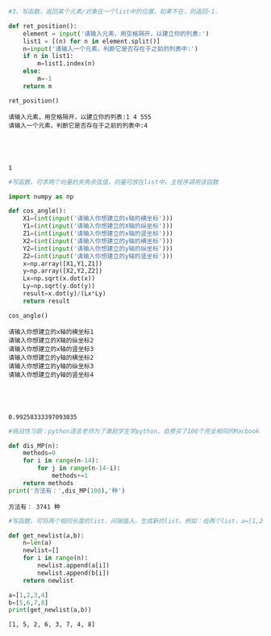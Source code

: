 

```python
#3，写函数，返回某个元素/对象在一个list中的位置，如果不在，则返回-1.

def ret_position():
    element = input('请输入元素，用空格隔开，以建立你的列表:')
    list1 = [(n) for n in element.split()]
    n=input('请输入一个元素，判断它是否存在于之前的列表中:')
    if n in list1:
        m=list1.index(n)
    else:
        m=-1
    return m

ret_position()
```

    请输入元素，用空格隔开，以建立你的列表:1 4 555
    请输入一个元素，判断它是否存在于之前的列表中:4
    




    1




```python
#写函数，可求两个向量的夹角余弦值，向量可放在list中。主程序调用该函数

import numpy as np

def cos_angle():
    X1=(int(input('请输入你想建立的x轴的横坐标')))
    Y1=(int(input('请输入你想建立的X轴的纵坐标')))
    Z1=(int(input('请输入你想建立的x轴的竖坐标')))
    X2=(int(input('请输入你想建立的y轴的横坐标')))
    Y2=(int(input('请输入你想建立的y轴的纵坐标')))
    Z2=(int(input('请输入你想建立的y轴的竖坐标')))
    x=np.array([X1,Y1,Z1])
    y=np.array([X2,Y2,Z2])
    Lx=np.sqrt(x.dot(x))
    Ly=np.sqrt(y.dot(y))
    result=x.dot(y)/(Lx*Ly)
    return result

cos_angle()
```

    请输入你想建立的x轴的横坐标1
    请输入你想建立的X轴的纵坐标2
    请输入你想建立的x轴的竖坐标3
    请输入你想建立的y轴的横坐标2
    请输入你想建立的y轴的纵坐标3
    请输入你想建立的y轴的竖坐标4
    




    0.99258333397093035




```python
#挑战性习题：python语言老师为了激励学生学python，自费买了100个完全相同的Macbook Pro，分给三个班级，每个班级至少分5个，用穷举法计算共有多少种分法？

def dis_MP(n):
    methods=0
    for i in range(n-14): 
        for j in range(n-14-i): 
            methods+=1 
    return methods
print('方法有：',dis_MP(100),'种')
```

    方法有： 3741 种
    


```python
#写函数，可将两个相同长度的list，间隔插入，生成新的list。例如：给两个list，a=[1,2,3,4], b=[5,6,7,8]。则可以生成：[1,5,2,6,3,7,4,8]。

def get_newlist(a,b):
    n=len(a)
    newlist=[]
    for i in range(n):
        newlist.append(a[i])
        newlist.append(b[i])
    return newlist

a=[1,2,3,4]
b=[5,6,7,8]
print(get_newlist(a,b))
```

    [1, 5, 2, 6, 3, 7, 4, 8]
    
